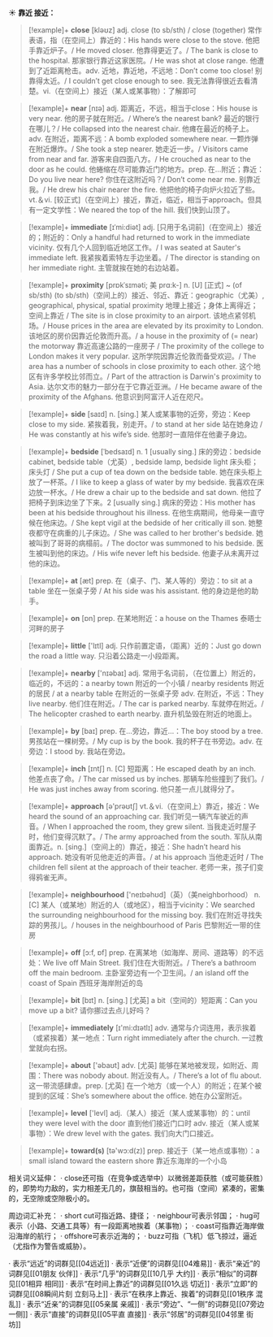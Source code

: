 ☀ <span class="category">**靠近 接近：**</span>
>[!example]+ <span class="vocabulary">**close**</span> [kləʊz] 
> <span class="definition">adj. close (to sb/sth) / close (together) 常作表语，指（在空间上）靠近的：</span>His hands were close to the stove. 他把手靠近炉子。/ He moved closer. 他靠得更近了。/ The bank is close to the hospital. 那家银行靠近这家医院。/ He was shot at close range. 他遭到了近距离枪击。<span class="definition">adv. 近地，靠近地，不远地：</span>Don’t come too close! 别靠得太近。/ I couldn’t get close enough to see. 我无法靠得很近去看清楚。<span class="definition">vi.（在空间上）接近（某人或某事物）：</span>了解即可

>[!example]+ <span class="vocabulary">**near**</span> [nɪə] 
> <span class="definition">adj. 距离近，不远，相当于close：</span>His house is very near. 他的房子就在附近。/ Where’s the nearest bank? 最近的银行在哪儿？/ He collapsed into the nearest chair. 他瘫在最近的椅子上。<span class="definition">adv. 在附近，距离不远：</span>A bomb exploded somewhere near. 一颗炸弹在附近爆炸。/ She took a step nearer. 她走近一步。/ Visitors came from near and far. 游客来自四面八方。/ He crouched as near to the door as he could. 他蜷缩在尽可能靠近门的地方。<span class="definition">prep. 在…附近；靠近：</span>Do you live near here? 你住在这附近吗？/ Don’t come near me. 别靠近我。/ He drew his chair nearer the fire. 他把他的椅子向炉火拉近了些。<span class="definition">vt.＆vi. [较正式]（在空间上）接近，靠近，临近，相当于approach。但具有一定文学性：</span>We neared the top of the hill. 我们快到山顶了。
                      
>[!example]+ <span class="vocabulary">**immediate**</span> [ɪˈmi:diət]
> <span class="definition">adj. [只用于名词前]（在空间上）接近的；附近的：</span>Only a handful had returned to work in the immediate vicinity. 仅有几个人回到临近地区工作。/ I was seated at Sauter's immediate left. 我紧挨着索特左手边坐着。/ The director is standing on her immediate right. 主管就挨在她的右边站着。

>[!example]+ <span class="vocabulary">**proximity**</span> [prɒkˈsɪməti; 美 prɑ:k-]
> <span class="definition">n. [U] [正式] ~ (of sb/sth) (to sb/sth)（空间上的）接近、邻近、靠近：</span>geographic（尤美）, geographical, physical, spatial proximity 地理上接近；身体上离得近；空间上靠近 / The site is in close proximity to an airport. 该地点紧邻机场。/ House prices in the area are elevated by its proximity to London. 该地区的房价因靠近伦敦而升高。/ a house in the proximity of (= near) the motorway 靠近高速公路的一座房子 / The proximity of the college to London makes it very popular. 这所学院因靠近伦敦而备受欢迎。/ The area has a number of schools in close proximity to each other. 这个地区有许多学校比邻而立。/ Part of the attraction is Darwin's proximity to Asia. 达尔文市的魅力一部分在于它靠近亚洲。/ He became aware of the proximity of the Afghans. 他意识到阿富汗人近在咫尺。

>[!example]+ <span class="vocabulary">**side**</span> [saɪd] 
> <span class="definition">n. [sing.] 某人或某事物的近旁，旁边：</span>Keep close to my side. 紧挨着我，别走开。/ to stand at her side 站在她身边 / He was constantly at his wife’s side. 他那时一直陪伴在他妻子身边。

>[!example]+ <span class="vocabulary">**bedside**</span> [ˈbedsaɪd]
> <span class="definition">n. 1 [usually sing.] 床的旁边：</span>bedside cabinet, bedside table（尤英）, bedside lamp, bedside light 床头柜；床头灯 / She put a cup of tea down on the bedside table. 她在床头柜上放了一杯茶。/ I like to keep a glass of water by my bedside. 我喜欢在床边放一杯水。/ He drew a chair up to the bedside and sat down. 他拉了把椅子到床边坐了下来。<span class="definition">2 [usually sing.] 病床的旁边：</span>His mother has been at his bedside throughout his illness. 在他生病期间，他母亲一直守候在他床边。/ She kept vigil at the bedside of her critically ill son. 她整夜都守在病重的儿子床边。/ She was called to her brother's bedside. 她被叫到了哥哥的病榻前。/ The doctor was summoned to his bedside. 医生被叫到他的床边。/ His wife never left his bedside. 他妻子从未离开过他的床边。

>[!example]+ <span class="vocabulary">**at**</span> [æt] 
> <span class="definition">prep. 在（桌子、门、某人等的）旁边：</span>to sit at a table 坐在一张桌子旁 / At his side was his assistant. 他的身边是他的助手。

>[!example]+ <span class="vocabulary">**on**</span> [ɒn] 
> <span class="definition">prep. 在某地附近：</span>a house on the Thames 泰晤士河畔的房子

>[!example]+ <span class="vocabulary">**little**</span> ['lɪtl] 
> <span class="definition">adj. 只作前置定语，（距离）近的：</span>Just go down the road a little way. 只沿着公路走一小段距离。

>[!example]+ <span class="vocabulary">**nearby**</span> ['nɪəbaɪ] 
> <span class="definition">adj. 常用于名词前，（在位置上）附近的，临近的，不远的：</span>a nearby town 附近的一个小镇 / nearby residents 附近的居民 / at a nearby table 在附近的一张桌子旁 <span class="definition">adv. 在附近，不远：</span>They live nearby. 他们住在附近。/ The car is parked nearby. 车就停在附近。/ The helicopter crashed to earth nearby. 直升机坠毁在附近的地面上。

>[!example]+ <span class="vocabulary">**by**</span> [baɪ] 
> <span class="definition">prep. 在…旁边，靠近…：</span>The boy stood by a tree. 男孩站在一棵树旁。/ My cup is by the book. 我的杯子在书旁边。<span class="definition">adv. 在旁边：</span>I stood by. 我站在旁边。

>[!example]+ <span class="vocabulary">**inch**</span> [ɪntʃ] 
> <span class="definition">n. [C] 短距离：</span>He escaped death by an inch. 他差点丧了命。/ The car missed us by inches. 那辆车险些撞到了我们。/ He was just inches away from scoring. 他只差一点儿就得分了。

>[!example]+ <span class="vocabulary">**approach**</span> [ə'prəʊtʃ] 
> <span class="definition">vt.＆vi.（在空间上）靠近，接近：</span>We heard the sound of an approaching car. 我们听见一辆汽车驶近的声音。/ When I approached the room, they grew silent. 当我走近时屋子时，他们变得沉默了。/ The army approached from the south. 军队从南面靠近。<span class="definition">n. [sing.]（空间上的）靠近，接近：</span>She hadn’t heard his approach. 她没有听见他走近的声音。/ at his approach 当他走近时 / The children fell silent at the approach of their teacher. 老师一来，孩子们变得鸦雀无声。

>[!example]+ <span class="vocabulary">**neighbourhood**</span> ['neɪbəhʊd]（英）（美neighborhood）
> <span class="definition">n. [C] 某人（或某地）附近的人（或地区），相当于vicinity：</span>We searched the surrounding neighbourhood for the missing boy. 我们在附近寻找失踪的男孩儿。/ houses in the neighbourhood of Paris 巴黎附近一带的住房

>[!example]+ <span class="vocabulary">**off**</span> [ɔ:f, ɒf] 
> <span class="definition">prep. 在离某地（如海岸、房间、道路等）的不远处：</span>We live off Main Street. 我们住在大街附近。/ There’s a bathroom off the main bedroom. 主卧室旁边有一个卫生间。/ an island off the coast of Spain 西班牙海岸附近的岛

>[!example]+ <span class="vocabulary">**bit**</span> [bɪt] 
> <span class="definition">n. [sing.] [尤英] a bit（空间的）短距离：</span>Can you move up a bit? 请你挪过去点儿好吗？

>[!example]+ <span class="vocabulary">**immediately**</span> [ɪ'mi:dɪətlɪ] 
> <span class="definition">adv. 通常与介词连用，表示挨着（或紧挨着）某一地点：</span>Turn right immediately after the church. 一过教堂就向右拐。

>[!example]+ <span class="vocabulary">**about**</span> ['əbaʊt] 
> <span class="definition">adv. [尤英] 能够在某地被发现，如附近、周围：</span>There was nobody about. 附近没有人。/ There’s a lot of flu about. 这一带流感肆虐。<span class="definition">prep. [尤英] 在一个地方（或一个人）的附近；在某个被提到的区域：</span>She’s somewhere about the office. 她在办公室附近。

>[!example]+ <span class="vocabulary">**level**</span> ['levl] 
> <span class="definition">adj.（某人）接近（某人或某事物）的：</span>until they were level with the door 直到他们接近门口时 <span class="definition">adv. 接近（某人或某事物）：</span>We drew level with the gates. 我们向大门口接近。

>[!example]+ <span class="vocabulary">**toward(s)**</span> [tə'wɔ:d(z)] 
> <span class="definition">prep. 接近于（某一地点或事物）：</span>a small island toward the eastern shore 靠近东海岸的一个小岛

相关词义延伸：
· close还可指（在竞争或选举中）以微弱差距获胜（或可能获胜）的，即势均力敌的，实力相差无几的，旗鼓相当的。也可指（空间）紧凑的，密集的，无空隙或空隙极小的。

周边词汇补充：
· short cut可指近路、捷径；
· neighbour可表示邻国；
· hug可表示（小路、交通工具等）有一段距离地挨着（某事物）；
· coast可指靠近海岸做沿海岸的航行；
· offshore可表示近海的；
· buzz可指（飞机）低飞掠过，逼近（尤指作为警告或威胁）。

· 表示“远近”的词群见[[04远近]]
· 表示“近便”的词群见[[04难易]]
· 表示“亲近”的词群见[[01朋友 伙伴]]
· 表示“几乎”的词群见[[10几乎 大约]]
· 表示“相似”的词群见[[01相异 相同]]
· 表示“在时间上靠近”的词群见[[01久远 切近]]
· 表示“立即”的词群见[[08瞬间片刻 立刻马上]]
· 表示“在秩序上靠近、挨着”的词群见[[01秩序 混乱]]
· 表示“近亲”的词群见[[05亲属 亲戚]]
· 表示“旁边”、“一侧”的词群见[[07旁边 一侧]]
· 表示“直接”的词群见[[05平直 直接]]
· 表示“邻居”的词群见[[04邻里 街坊]]